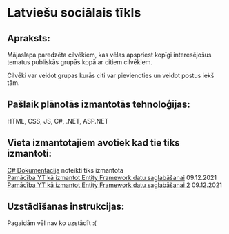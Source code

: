 # Latviešu sociālais tīkls

## Apraksts:
Mājaslapa paredzēta cilvēkiem, kas vēlas apspriest kopīgi interesējošus tematus publiskās grupās kopā ar citiem cilvēkiem.

Cilvēki var veidot grupas kurās citi var pievienoties un veidot postus iekš tām.

## Pašlaik plānotās izmantotās tehnoloģijas:
HTML,
CSS,
JS,
C#,
.NET,
ASP.NET

## Vieta izmantotajiem avotiek kad tie tiks izmantoti:
[C# Dokumentācija](https://docs.microsoft.com/en-us/dotnet/csharp/) noteikti tiks izmantota  
[Pamācība YT kā izmantot Entity Framework datu saglabāšanai](https://www.youtube.com/watch?v=ZX7_12fwQLU) 09.12.2021  
[Pamācība YT kā izmantot Entity Framework datu saglabāšanai 2](https://www.youtube.com/watch?v=qkJ9keBmQWo) 09.12.2021
## Uzstādīšanas instrukcijas:
Pagaidām vēl nav ko uzstādīt :(

